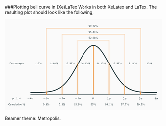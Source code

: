 ###Plotting bell curve in (Xe)LaTex
Works in both XeLatex and LaTex. The resulting plot should look like the following,

[![Bell curve](https://github.com/haseebmahmud/LaTexBellCurve/blob/master/27-11-2018--001.png "Bell curve")](https://github.com/haseebmahmud/LaTexBellCurve/blob/master/27-11-2018--001.png "Bell curve")

Beamer theme: Metropolis.
